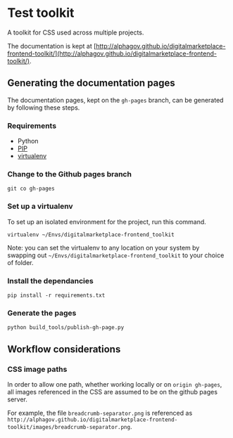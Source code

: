 # Test toolkit

A toolkit for CSS used across multiple projects.

The documentation is kept at [http://alphagov.github.io/digitalmarketplace-frontend-toolkit/](http://alphagov.github.io/digitalmarketplace-frontend-toolkit/).

## Generating the documentation pages

The documentation pages, kept on the `gh-pages` branch, can be generated by following these steps.

### Requirements

- Python
- [PIP](https://pip.pypa.io/en/latest/)
- [virtualenv](https://virtualenv.pypa.io/en/latest/)

### Change to the Github pages branch

```
git co gh-pages
```

### Set up a virtualenv

To set up an isolated environment for the project, run this command.

```
virtualenv ~/Envs/digitalmarketplace-frontend_toolkit
```

Note: you can set the virtualenv to any location on your system by swapping out `~/Envs/digitalmarketplace-frontend_toolkit` to your choice of folder.

### Install the dependancies

```
pip install -r requirements.txt
```

### Generate the pages

```
python build_tools/publish-gh-page.py
```

## Workflow considerations

### CSS image paths

In order to allow one path, whether working locally or on `origin gh-pages`, all images referenced in the CSS are assumed to be on the github pages server.

For example, the file `breadcrumb-separator.png` is referenced as `http://alphagov.github.io/digitalmarketplace-frontend-toolkit/images/breadcrumb-separator.png`.
